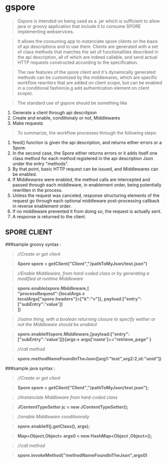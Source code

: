 gspore
======

>Gspore is intended on being used as a .jar which is 
>sufficient to allow java or groovy application that include it to consume SPORE implementing webservices.  

>It allows the consuming app to instanciate 
>spore clients on the basis of api descriptions and to use them.
>Clients are generated with a set of class methods that matches the set of functionalities described in the api description, all of which are indeed callable, and send actual HTTP requests constructed according to the
specification.  

>The raw features of the spore client and it's 
>dynamically generated methods can be customized by the middlewares, 
>which are specific workflow rewriters that are added on client scope,
>but can be enabled in a conditional fashion(e.g add authentication element on client scope).

>The standard use of gspore should be something like

1. Generate a client through api descritpion
2. Create and enable, conditionaly or not, Middlewares
3. Make requests

>To summarize, the workflow processes through the following steps:

1. feed() function is given the api description, and returns either
errors or a Spore.
2. In the second case, the Spore either returns errors or it adds itself one class method for each method registered in the api description Json under the entry "methods".
3. By that point, basic HTTP request can be issued, and Middlewares can be enabled.
4. If Middlewares were enabled, the method calls are intercepted and passed through each middleware, in enablement order, being potentially rewritten in the process.
5. Unless the request was canceled, response structuring elements of the request go through each optional middleware post-processing callback in reverse enablement order.
6. If no middleware prevented it from doing so, the request is actually sent.
7. A response is returned to the client.






SPORE CLIENT 
------------

###sample groovy syntax :

>*//Create or get client*

>**Spore spore = getClient("Client","/pathToMyJson/test.json")**

>*//Enable Middleware, from hard-coded class or by generating a modified at runtime Middleware*

>**spore.enable(spore.Middleware,[  
"processRequest":{localArgs->  
localArgs["spore.headers"]=["k":"v"]},  payload:["entry":["subEntry":'value']]  
])**

>*//same thing, with a boolean returning closure to specify wether or not
the Middleware should be enabled*

>**spore.enableIf(spore.Middleware,[payload:["entry":["subEntry":'value']]){args->
			args['name']=="retrieve_page"
			 }**

>*//call method*

>**spore.methodNameFoundInTheJson([arg1:"test",arg2:2,id:"unid"])**

###sample java syntax : 

>*//Create or get client*

>**Spore spore = getClient("Client","/pathToMyJson/test.json");**
		
>*//Instanciate Middleware from hard-coded class*

>**JContentTypeSetter jc = new JContentTypeSetter();**

>*//enable Middleware conditionnaly*

>**spore.enableIf(j.getClass(), args);**

>**Map<Object,Object> args0 = new HashMap<Object ,Object>();**

>*//call method*

>**spore.invokeMethod("methodNameFoundInTheJson",args0)**

